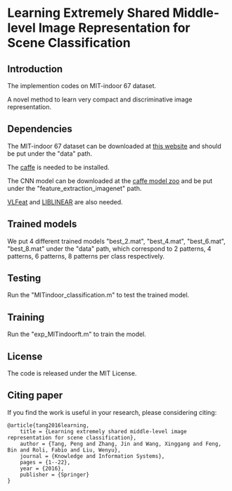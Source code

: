 # Learning Extremely Shared Middle-level Image Representation for Scene Classification

## Introduction

The implemention codes on MIT-indoor 67 dataset.

A novel method to learn very compact and discriminative image representation.

## Dependencies
The MIT-indoor 67 dataset can be downloaded at [this website](http://web.mit.edu/torralba/www/indoor.html) and should be put under the "data" path.

The [caffe](http://caffe.berkeleyvision.org/) is needed to be installed.

The CNN model can be downloaded at the [caffe model zoo](https://github.com/BVLC/caffe/wiki/Model-Zoo) 
and be put under the "feature_extraction_imagenet" path.

[VLFeat](http://www.vlfeat.org/) and [LIBLINEAR](https://www.csie.ntu.edu.tw/~cjlin/liblinear/) are also needed.


## Trained models
We put 4 different trained models "best_2.mat", "best_4.mat", "best_6.mat", "best_8.mat" under the "data" path, 
which correspond to 2 patterns, 4 patterns, 6 patterns, 8 patterns per class respectively.


## Testing
Run the "MITindoor_classification.m" to test the trained model.


## Training
Run the "exp_MITindoorft.m" to train the model.


## License
The code is released under the MIT License.

## Citing paper
If you find the work is useful in your research, please considering citing:

    @article{tang2016learning,
        title = {Learning extremely shared middle-level image representation for scene classification},
        author = {Tang, Peng and Zhang, Jin and Wang, Xinggang and Feng, Bin and Roli, Fabio and Liu, Wenyu},
        journal = {Knowledge and Information Systems},
        pages = {1--22},
        year = {2016},
        publisher = {Springer}
    }
